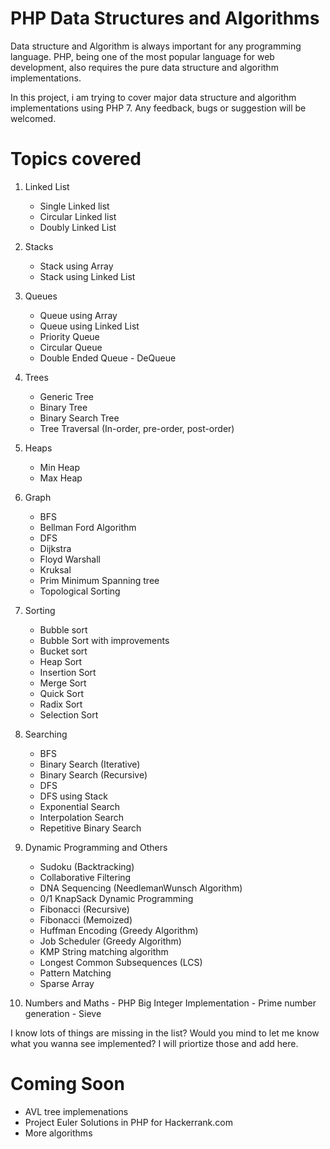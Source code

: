 # PHP Data Structures and Algorithms

Data structure and Algorithm is always important for any programming language. PHP, being one of the most popular language for web development, also requires the pure data structure and algorithm implementations. 

In this project, i am trying to cover major data structure and algorithm implementations using PHP 7.
Any feedback, bugs or suggestion will be welcomed. 

# Topics covered #

1. Linked List
   - Single Linked list
   - Circular Linked list
   - Doubly Linked List
   
2. Stacks
   - Stack using Array
   - Stack using Linked List

3. Queues
   - Queue using Array
   - Queue using Linked List
   - Priority Queue
   - Circular Queue
   - Double Ended Queue - DeQueue 
   
4. Trees
   - Generic Tree
   - Binary Tree
   - Binary Search Tree
   - Tree Traversal (In-order, pre-order, post-order)


5. Heaps
    - Min Heap
    - Max Heap
 
6. Graph
    - BFS
    - Bellman Ford Algorithm
    - DFS
    - Dijkstra
    - Floyd Warshall
    - Kruksal
    - Prim Minimum Spanning tree
    - Topological Sorting
 
7. Sorting
    - Bubble sort
    - Bubble Sort with improvements
    - Bucket sort
    - Heap Sort
    - Insertion Sort
    - Merge Sort
    - Quick Sort
    - Radix Sort
    - Selection Sort
 
8. Searching
    - BFS
    - Binary Search (Iterative)
    - Binary Search (Recursive)
    - DFS
    - DFS using Stack
    - Exponential Search
    - Interpolation Search
    - Repetitive Binary Search
 
9. Dynamic Programming and Others
    - Sudoku (Backtracking)
    - Collaborative Filtering
    - DNA Sequencing (NeedlemanWunsch Algorithm)
    - 0/1 KnapSack Dynamic Programming
    - Fibonacci (Recursive)
    - Fibonacci (Memoized)
    - Huffman Encoding (Greedy Algorithm)
    - Job Scheduler (Greedy Algorithm)
    - KMP String matching algorithm
    - Longest Common Subsequences (LCS)
    - Pattern Matching
    - Sparse Array 
    
 10. Numbers and Maths
    - PHP Big Integer Implementation
    - Prime number generation - Sieve


I know lots of things are missing in the list? Would you mind to let me know what you wanna see implemented? I will priortize those and add here. 


# Coming Soon #

- AVL tree implemenations 
- Project Euler Solutions in PHP for Hackerrank.com 
- More algorithms 